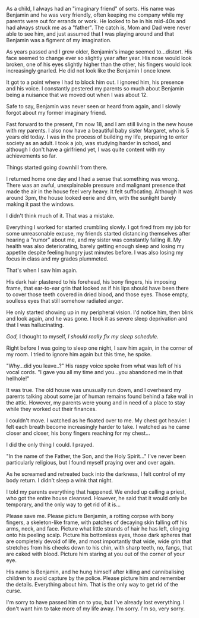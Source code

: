 As a child, I always had an "imaginary friend" of sorts. His name was Benjamin and he was very friendly, often keeping me company while my parents were out for errands or work. He looked to be in his mid-40s and had always struck me as a "father". The catch is, Mom and Dad were never able to see him, and just assumed that I was playing around and that Benjamin was a figment of my imagination.

As years passed and I grew older, Benjamin's image seemed to…distort. His face seemed to change ever so slightly year after year. His nose would look broken, one of his eyes slightly higher than the other, his fingers would look increasingly gnarled. He did not look like the Benjamin I once knew.

It got to a point where I had to block him out. I ignored him, his presence and his voice. I constantly pestered my parents so much about Benjamin being a nuisance that we moved out when I was about 12.

Safe to say, Benjamin was never seen or heard from again, and I slowly forgot about my former imaginary friend.

Fast forward to the present, I'm now 18, and I am still living in the new house with my parents. I also now have a beautiful baby sister Margaret, who is 5 years old today. I was in the process of building my life, preparing to enter society as an adult. I took a job, was studying harder in school, and although I don't have a girlfriend yet, I was quite content with my achievements so far.

Things started going downhill from there.

I returned home one day and I had a sense that something was wrong. There was an awful, unexplainable pressure and malignant presence that made the air in the house feel very heavy. It felt suffocating. Although it was around 3pm, the house looked eerie and dim, with the sunlight barely making it past the windows.

I didn't think much of it. That was a mistake.

Everything I worked for started crumbling slowly. I got fired from my job for some unreasonable excuse, my friends started distancing themselves after hearing a "rumor" about me, and my sister was constantly falling ill. My health was also deteriorating, barely getting enough sleep and losing my appetite despite feeling hungry just minutes before. I was also losing my focus in class and my grades plummeted.

That's when I saw him again.

His dark hair plastered to his forehead, his bony fingers, his imposing frame, that ear-to-ear grin that looked as if his lips should have been there to cover those teeth covered in dried blood, and those eyes. Those empty, soulless eyes that still somehow radiated anger.

He only started showing up in my peripheral vision. I'd notice him, then blink and look again, and he was gone. I took it as severe sleep deprivation and that I was hallucinating.

*God,* I thought to myself, *I should really fix my sleep schedule.*

Right before I was going to sleep one night, I saw him again, in the corner of my room. I tried to ignore him again but this time, he spoke.

"Why…did you leave..?" His raspy voice spoke from what was left of his vocal cords. "I gave you all my time and you…you abandoned me in that hellhole!"

It was true. The old house was unusually run down, and I overheard my parents talking about some jar of human remains found behind a fake wall in the attic. However, my parents were young and in need of a place to stay while they worked out their finances. 

I couldn't move. I watched as he floated over to me. My chest got heavier. I felt each breath become increasingly harder to take. I watched as he came closer and closer, his bony fingers reaching for my chest…

I did the only thing I could. I prayed.

"In the name of the Father, the Son, and the Holy Spirit…" I've never been particularly religious, but I found myself praying over and over again.

As he screamed and retreated back into the darkness, I felt control of my body return. I didn't sleep a wink that night.

I told my parents everything that happened. We ended up calling a priest, who got the entire house cleansed. However, he said that it would only be temporary, and the only way to get rid of it is…

Please save me. Please picture Benjamin, a rotting corpse with bony fingers, a skeleton-like frame, with patches of decaying skin falling off his arms, neck, and face. Picture what little strands of hair he has left, clinging onto his peeling scalp. Picture his bottomless eyes, those dark spheres that are completely devoid of life, and most importantly that wide, wide grin that stretches from his cheeks down to his chin, with sharp teeth, no, fangs, that are caked with blood. Picture him staring at you out of the corner of your eye.

His name is Benjamin, and he hung himself after killing and cannibalising children to avoid capture by the police. Please picture him and remember the details. Everything about him. That is the only way to get rid of the curse.

I'm sorry to have passed him on to you, but I've already lost everything. I don't want him to take more of my life away. I'm sorry. I'm so, very sorry.